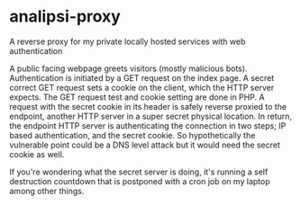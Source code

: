 # analipsi-proxy
 A reverse proxy for my private locally hosted services with web authentication

A public facing webpage greets visitors (mostly malicious bots). Authentication is initiated by a GET request on the index page.
A secret correct GET request sets a cookie on the client, which the HTTP server expects. The GET request test and cookie setting are done in PHP.
A request with the secret cookie in its header is safely reverse proxied to the endpoint, another HTTP server in a super secret physical location.
In return, the endpoint HTTP server is authenticating the connection in two steps; IP based authentication, and the secret cookie.
So hypothetically the vulnerable point could be a DNS level attack but it would need the secret cookie as well.

If you're wondering what the secret server is doing, it's running a self destruction countdown that is postponed with a cron job on my laptop among other things.